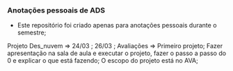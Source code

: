 ### Anotações pessoais de ADS

- Este repositório foi criado apenas para anotações pessoais durante o semestre;

Projeto Des_nuvem => 24/03 ; 26/03 ;
    Avaliações => Primeiro projeto;
    Fazer apresentação na sala de aula e executar o projeto, fazer o passo a passo do 0 e explicar o que está fazendo;
    O escopo do projeto está no AVA;